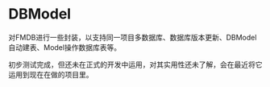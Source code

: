 # DBModel
对FMDB进行一些封装，以支持同一项目多数据库、数据库版本更新、DBModel自动建表、Model操作数据库表等。

初步测试完成，但还未在正式的开发中运用，对其实用性还未了解，会在最近将它运用到现在在做的项目里。
